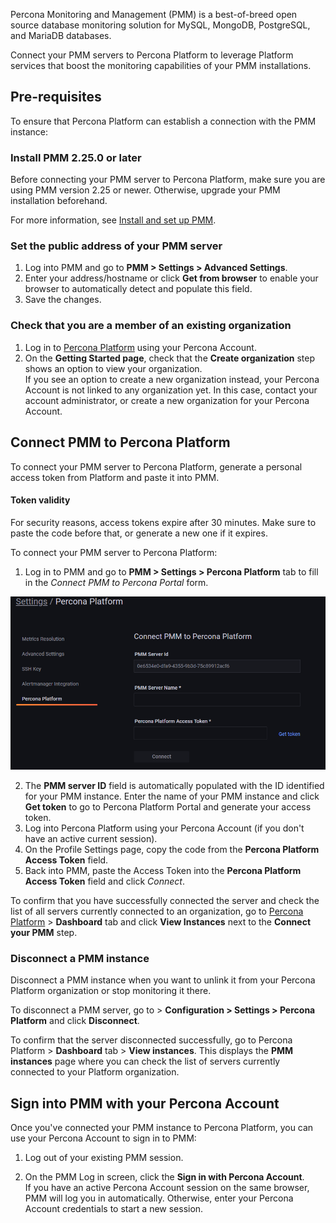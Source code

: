 Percona Monitoring and Management (PMM) is a best-of-breed open source database monitoring solution for MySQL, MongoDB, PostgreSQL, and MariaDB databases.

Connect your PMM servers to Percona Platform to leverage Platform services that boost the monitoring capabilities of your PMM installations.

## Pre-requisites
To ensure that Percona Platform can establish a connection with the PMM instance:

### Install PMM 2.25.0 or later
 Before connecting your PMM server to Percona Platform, make sure you are using PMM version 2.25 or newer. Otherwise, upgrade your PMM installation beforehand.
 
 For more information, see [Install and set up PMM](https://www.percona.com/doc/percona-monitoring-and-management/2.x/setting-up/index.html).

### Set the public address of your PMM server 

1. Log into PMM and go to **PMM > Settings > Advanced Settings**.
2. Enter your address/hostname or click **Get from browser** to enable your browser to automatically detect and populate this field.
3. Save the changes.

### Check that you are a member of an existing organization
1. Log in to [Percona Platform](https://portal.percona.com) using your Percona Account.
2. On the **Getting Started page**, check that the **Create organization** step shows an option to view your organization. <br/> 
If you see an option to create a new organization instead, your Percona Account is not linked to any organization yet. In this case, contact your account administrator, or create a new organization for your Percona Account.

## Connect PMM to Percona Platform
To connect your PMM server to Percona Platform, generate a personal access token from Platform and paste it into PMM. 
#### Token validity
For security reasons, access tokens expire after 30 minutes. Make sure to paste the code before that, or generate a new one if it expires.

To connect your PMM server to Percona Platform:

1. Log in to PMM and go to **PMM > Settings > Percona Platform** tab to fill in the *Connect PMM to Percona Portal* form.
   
![Connect PMM to Percona Portal](_images/pmm-connect-to-platform.png)

2. The **PMM server ID** field is automatically populated with the ID identified for your PMM instance. Enter the name of your PMM instance and click **Get token** to go to Percona Platform Portal and generate your access token.
3. Log into Percona Platform using your Percona Account (if you don't have an active current session).
4. On the Profile Settings page, copy the code from the **Percona Platform Access Token** field.
4. Back into PMM, paste the Access Token into the **Percona Platform Access Token** field and click  *Connect*.


To confirm that you have successfully connected the server and check the list of all servers currently connected to an organization, go to [Percona Platform](https://portal.percona.com) > **Dashboard** tab and click **View Instances** next to the **Connect your PMM** step. 

### Disconnect a PMM instance
 Disconnect a PMM instance when you want to unlink it from your Percona Platform organization or stop monitoring it there. 

To disconnect a PMM server, go to > <i class="uil uil-cog"></i> **Configuration > Settings > Percona Platform** and click **Disconnect**. 

To confirm that the server disconnected successfully, go to Percona Platform >  **Dashboard** tab > **View instances**. This displays the **PMM instances** page where you can check the list of servers currently connected to your Platform organization. 


## Sign into PMM with your Percona Account
Once you've connected your PMM instance to Percona Platform, you can use your Percona Account to sign in to PMM:

1. Log out of your existing PMM session.

2. On the PMM Log in screen, click the **Sign in with Percona Account**. <br/>
 If you have an active Percona Account session on the same browser, PMM will log you in automatically. Otherwise, enter your Percona Account credentials to start a new session.